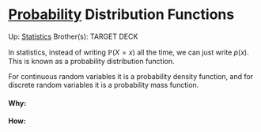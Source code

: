 # [Probability](probability) Distribution Functions

Up: [Statistics](statistics)
Brother(s):
TARGET DECK

In statistics, instead of writing $\mathbb{P}(X = x)$ all the time, we can just write $p(x)$. This is known as a probability distribution function.

For continuous random variables it is a probability density function, and for discrete random variables it is a probability mass function.





































#### Why:
#### How:









